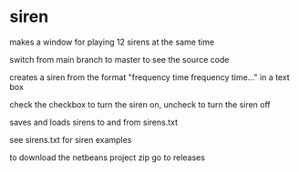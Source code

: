 # siren
makes a window for playing 12 sirens at the same time

switch from main branch to master to see the source code

creates a siren from the format "frequency time frequency time..." in a text box

check the checkbox to turn the siren on, uncheck to turn the siren off

saves and loads sirens to and from sirens.txt

see sirens.txt for siren examples

to download the netbeans project zip go to releases
